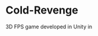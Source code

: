 # Cold-Revenge

3D FPS game developed in Unity in
<!--stackedit_data:
eyJoaXN0b3J5IjpbLTI1MDUyODc1N119
-->